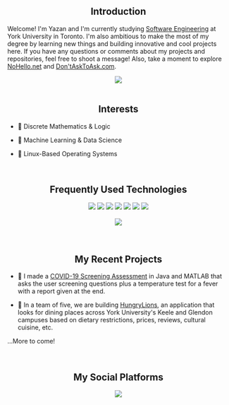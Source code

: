 <h2 align="center">Introduction</h2>

Welcome! I'm Yazan and I'm currently studying <a href="https://lassonde.yorku.ca/academics/software-engineering">Software Engineering</a> at York University in Toronto. I'm also ambitious to make the most of my degree by learning new things and building innovative and cool projects here. If you have any questions or comments about my projects and repositories, feel free to shoot a message! Also, take a moment to explore <a href="https://nohello.net/en/" target="_blank">NoHello.net</a> and <a href="https://dontasktoask.com/" target="_blank">Don'tAskToAsk.com</a>. 
<br>
<div align="center">
  <img src="https://github-readme-stats.vercel.app/api?username=hxddad&theme=blue-green">
</div>
<br>

<h2 align="center">Interests</h2>

- 🎲 Discrete Mathematics & Logic
  
- 🤖 Machine Learning & Data Science
  
- 🐧 Linux-Based Operating Systems

<br>
<h2 align="center">Frequently Used Technologies</h2>

<div align="center">
  <img src="https://img.shields.io/badge/python%20-%2314354C.svg?&style=for-the-badge&logo=python&logoColor=white">
  <img src="https://img.shields.io/badge/Java-ED8B00?style=for-the-badge&logo=java&logoColor=white">
  <img src="https://img.shields.io/badge/MATLAB-0076A8?style=for-the-badge&logo=matlab&logoColor=white">
  <img src="https://img.shields.io/badge/R-276DC3?style=for-the-badge&logo=r&logoColor=white">
  <img src="https://img.shields.io/badge/Assembly-007AAC?style=for-the-badge&logo=assemblyscript&logoColor=white"> <!-- Note: AssemblyScript logo used, you might want to customize this -->
  <img src="https://img.shields.io/badge/C-A8B9CC?style=for-the-badge&logo=c&logoColor=black">
  <img src="https://img.shields.io/badge/Bash-4EAA25?style=for-the-badge&logo=gnu-bash&logoColor=white">
</div>

<br>
<div align="center">
  <img src="https://github-readme-stats.vercel.app/api/top-langs/?username=hxddad&theme=blue-black">
</div>
<br>

<br>
<h2 align="center">My Recent Projects</h2>

- 🏥 I made a <a href="https://github.com/hxddad/COVID-19-Screening-Assessment">COVID-19 Screening Assessment</a> in Java and MATLAB that asks the user screening questions plus a temperature test for a fever with a report given at the end.

- 🥡 In a team of five, we are building <a href="https://github.com/hxddad/HungryLions">HungryLions</a>, an application that looks for dining places across York University's Keele and Glendon campuses based on dietary restrictions, prices, reviews, cultural cuisine, etc.

...More to come!

<br>
<h2 align="center">My Social Platforms</h2>
<p align="center">
  <a href="www.linkedin.com/in/yazan117"><img src="https://img.shields.io/badge/linkedin-%230077B5.svg?&style=for-the-badge&logo=linkedin&logoColor=white"/></a>
</p>
